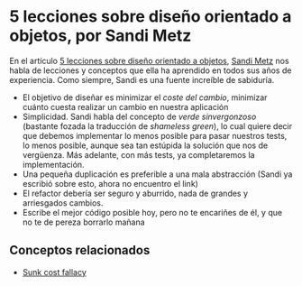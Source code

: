 # 5 lecciones sobre diseño orientado a objetos, por Sandi Metz

En el artículo [5 lecciones sobre diseño orientado a objetos], [Sandi Metz] nos habla de lecciones y conceptos que ella ha aprendido en todos sus años de experiencia. Como siempre, Sandi es una fuente increíble de sabiduría.

- El objetivo de diseñar es minimizar el *coste del cambio*, minimizar cuánto cuesta realizar un cambio en nuestra aplicación
- Simplicidad. Sandi habla del concepto de *verde sinvergonzoso* (bastante fozada la traducción de *shameless green*), lo cual quiere decir que debemos implementar lo menos posible para pasar nuestros tests, lo menos posible, aunque sea tan estúpida la solución que nos de vergüenza. Más adelante, con más tests, ya completaremos la implementación.
- Una pequeña duplicación es preferible a una mala abstracción (Sandi ya escribió sobre esto, ahora no encuentro el link)
- El refactor debería ser seguro y aburrido, nada de grandes y arriesgados cambios.
- Escribe el mejor código posible hoy, pero no te encariñes de él, y que no te de pereza borrarlo mañana

## Conceptos relacionados

- [Sunk cost fallacy]

[5 lecciones sobre diseño orientado a objetos]: https://18f.gsa.gov/2016/06/24/5-lessons-in-object-oriented-design-from-sandi-metz/
[Sandi Metz]: http://www.sandimetz.com/
[Sunk cost fallacy]: https://en.wikipedia.org/wiki/Sunk_costs#Loss_aversion_and_the_sunk_cost_fallacy

